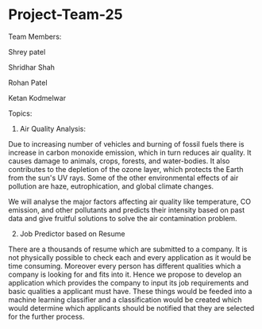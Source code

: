 # Project-Team-25
Team Members:

Shrey patel

Shridhar Shah

Rohan Patel

Ketan Kodmelwar




Topics:

1) Air Quality Analysis:

Due to increasing number of vehicles and burning of fossil fuels there is increase in carbon monoxide emission, which in turn reduces air quality. It causes damage to animals, crops, forests, and water-bodies. It also contributes to the depletion of the ozone layer, which protects the Earth from the sun's UV rays. Some of the other environmental effects of air pollution are haze, eutrophication, and global climate changes.   

We will analyse the major factors affecting air quality like temperature, CO emission, and other pollutants and predicts their intensity based on past data and give fruitful solutions to solve the air contamination problem. 

2) Job Predictor based on Resume
   
There are a thousands of resume which are submitted to a company. It is not physically possible to check each and every application as it would be time consuming. Moreover every person has different qualities which a company is looking for and fits into it.  Hence we propose to develop an application which provides the company to input its job requirements and basic qualities a applicant must have. These things would be feeded into a machine learning classifier and a classification would be created which would determine which applicants should be notified that they are selected for the further process. 

